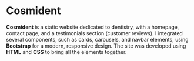 # Cosmident

**Cosmident** is a static website dedicated to dentistry, with a homepage, contact page, and a testimonials section (customer reviews). I integrated several components, such as cards, carousels, and navbar elements, using **Bootstrap** for a modern, responsive design. The site was developed using **HTML** and **CSS** to bring all the elements together.
